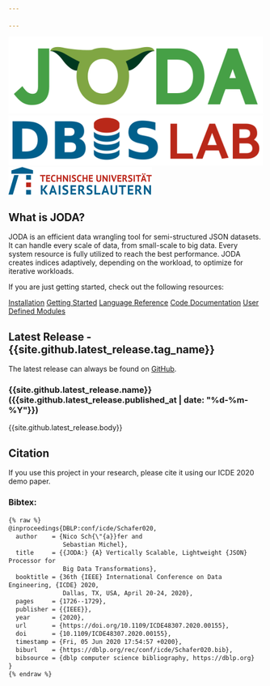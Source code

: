 ```yaml
---

---
```

<img id="logo" src="assets/img/JODA.svg" alt="JODA" />
<div class="small-logo-container">
<div class="small-logo-row">
<a class="small-logo" href="https://dbis.cs.uni-kl.de/index.php/en/"><img  src="assets/img/dbislogo.svg" alt="DBIS Lab" /></a>
<a class="small-logo" href="https://www.uni-kl.de/en/"><img  src="assets/img/TUKL_LOGO.svg" alt="TUK" /></a>
</div>
</div>


## What is JODA?
JODA is an efficient data wrangling tool for semi-structured JSON datasets.
It can handle every scale of data, from small-scale to big data.
Every system resource is fully utilized to reach the best performance.
JODA creates indices adaptively, depending on the workload, to optimize for iterative workloads.

If you are just getting started, check out the following resources:

<div class="btn-group">
  <a href="install/" class="button">Installation</a>
  <a href="getting-started/" class="button">Getting Started</a>
  <a href="language/" class="button">Language Reference</a>
  <a href="docs/" class="button">Code Documentation</a>
  <a href="udm/" class="button">User Defined Modules</a>
</div> 


## Latest Release - {{site.github.latest_release.tag_name}}

The latest release can always be found on [GitHub](https://github.com/JODA-Explore/JODA/releases).

### {{site.github.latest_release.name}} ({{site.github.latest_release.published_at | date: "%d-%m-%Y"}})

{{site.github.latest_release.body}}


## Citation

If you use this project in your research, please cite it using our ICDE 2020 demo paper.

### Bibtex:

```
{% raw %}
@inproceedings{DBLP:conf/icde/Schafer020,
  author    = {Nico Sch{\"{a}}fer and
               Sebastian Michel},
  title     = {{JODA:} {A} Vertically Scalable, Lightweight {JSON} Processor for
               Big Data Transformations},
  booktitle = {36th {IEEE} International Conference on Data Engineering, {ICDE} 2020,
               Dallas, TX, USA, April 20-24, 2020},
  pages     = {1726--1729},
  publisher = {{IEEE}},
  year      = {2020},
  url       = {https://doi.org/10.1109/ICDE48307.2020.00155},
  doi       = {10.1109/ICDE48307.2020.00155},
  timestamp = {Fri, 05 Jun 2020 17:54:57 +0200},
  biburl    = {https://dblp.org/rec/conf/icde/Schafer020.bib},
  bibsource = {dblp computer science bibliography, https://dblp.org}
}
{% endraw %}
```